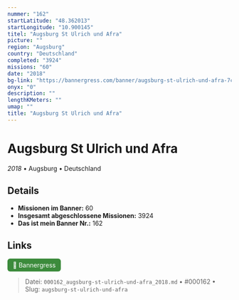 ```yaml
---
nummer: "162"
startLatitude: "48.362013"
startLongitude: "10.900145"
titel: "Augsburg St Ulrich und Afra"
picture: ""
region: "Augsburg"
country: "Deutschland"
completed: "3924"
missions: "60"
date: "2018"
bg-link: "https://bannergress.com/banner/augsburg-st-ulrich-und-afra-7c19"
onyx: "0"
description: ""
lengthKMeters: ""
umap: ""
title: "Augsburg St Ulrich und Afra"
---
```

# Augsburg St Ulrich und Afra

*2018* • Augsburg • Deutschland



## Details

- **Missionen im Banner:** 60
- **Insgesamt abgeschlossene Missionen:** 3924
- **Das ist mein Banner Nr.:** 162



## Links
<div style="margin-top: 0.5em;">
<a href="https://bannergress.com/banner/augsburg-st-ulrich-und-afra-7c19" target="_blank" style="display:inline-block;margin-right:8px;padding:6px 12px;background-color:#3c8b3c;color:white;text-decoration:none;border-radius:6px;">🔗 Bannergress</a>

</div>


> Datei: `000162_augsburg-st-ulrich-und-afra_2018.md` • #000162 • Slug: `augsburg-st-ulrich-und-afra`
